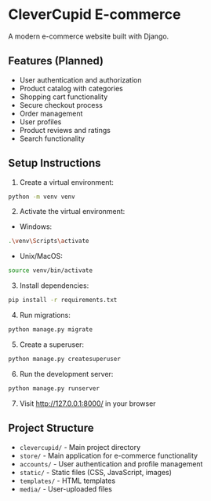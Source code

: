 # CleverCupid E-commerce

A modern e-commerce website built with Django.

## Features (Planned)
- User authentication and authorization
- Product catalog with categories
- Shopping cart functionality
- Secure checkout process
- Order management
- User profiles
- Product reviews and ratings
- Search functionality

## Setup Instructions

1. Create a virtual environment:
```bash
python -m venv venv
```

2. Activate the virtual environment:
- Windows:
```bash
.\venv\Scripts\activate
```
- Unix/MacOS:
```bash
source venv/bin/activate
```

3. Install dependencies:
```bash
pip install -r requirements.txt
```

4. Run migrations:
```bash
python manage.py migrate
```

5. Create a superuser:
```bash
python manage.py createsuperuser
```

6. Run the development server:
```bash
python manage.py runserver
```

7. Visit http://127.0.0.1:8000/ in your browser

## Project Structure
- `clevercupid/` - Main project directory
- `store/` - Main application for e-commerce functionality
- `accounts/` - User authentication and profile management
- `static/` - Static files (CSS, JavaScript, images)
- `templates/` - HTML templates
- `media/` - User-uploaded files 